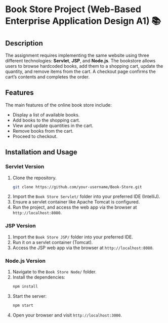 # Book Store Project (Web-Based Enterprise Application Design A1) 📚

## Description
The assignment requires implementing the same website using three different technologies: **Servlet**, **JSP**, and **Node.js**. The bookstore allows users to browse hardcoded books, add them to a shopping cart, update the quantity, and remove items from the cart. A checkout page confirms the cart’s contents and completes the order.

## Features
The main features of the online book store include:
- Display a list of available books.
- Add books to the shopping cart.
- View and update quantities in the cart.
- Remove books from the cart.
- Proceed to checkout.

## Installation and Usage

### Servlet Version
1. Clone the repository.
   ```bash
   git clone https://github.com/your-username/Book-Store.git
   ```
2. Import the `Book Store Servlet/` folder into your preferred IDE (IntelliJ).
3. Ensure a servlet container like Apache Tomcat is configured.
4. Run the project, and access the web app via the browser at `http://localhost:8080`.

### JSP Version
1. Import the `Book Store JSP/` folder into your preferred IDE.
2. Run it on a servlet container (Tomcat).
3. Access the JSP web app via the browser at `http://localhost:8080`.

### Node.js Version
1. Navigate to the `Book Store Node/` folder.
2. Install the dependencies:
   ```bash
   npm install
   ```
3. Start the server:
   ```bash
   npm start
   ```
4. Open your browser and visit `http://localhost:3000`.

